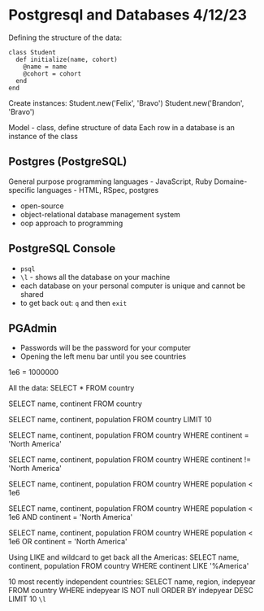 # Postgresql and Databases 4/12/23

Defining the structure of the data:
```
class Student
  def initialize(name, cohort)
    @name = name
    @cohort = cohort
  end
end
```

Create instances:
Student.new('Felix', 'Bravo')
Student.new('Brandon', 'Bravo')


Model - class, define structure of data
Each row in a database is an instance of the class

## Postgres (PostgreSQL)
General purpose programming languages - JavaScript, Ruby
Domaine-specific languages - HTML, RSpec, postgres

- open-source
- object-relational database management system
- oop approach to programming

## PostgreSQL Console
- `psql`
- `\l` - shows all the database on your machine
- each database on your personal computer is unique and cannot be shared
- to get back out: `q` and then `exit`

## PGAdmin
- Passwords will be the password for your computer
- Opening the left menu bar until you see countries

1e6 = 1000000

All the data: SELECT * FROM country

SELECT name, continent
FROM country

SELECT name, continent, population
FROM country
LIMIT 10

SELECT name, continent, population
FROM country
WHERE continent = 'North America'

SELECT name, continent, population
FROM country
WHERE continent != 'North America'

SELECT name, continent, population
FROM country
WHERE population < 1e6

SELECT name, continent, population
FROM country
WHERE population < 1e6
AND continent = 'North America'

SELECT name, continent, population
FROM country
WHERE population < 1e6
OR continent = 'North America'

Using LIKE and wildcard to get back all the Americas:
SELECT name, continent, population
FROM country
WHERE continent LIKE '%America'

10 most recently independent countries:
SELECT name, region, indepyear
FROM country
WHERE indepyear IS NOT null
ORDER BY indepyear DESC
LIMIT 10
 `\l`




